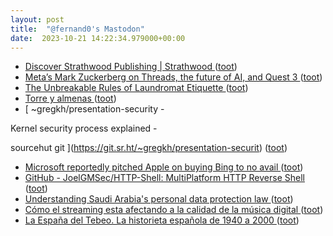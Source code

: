 ```yaml
---
layout: post
title:  "@fernand0's Mastodon"
date:  2023-10-21 14:22:34.979000+00:00
---
```

*  [Discover Strathwood Publishing \| Strathwood ](https://strathwood.co.uk) ([toot](https://mastodon.social/@fernand0/111273453484572973))
*  [Meta’s Mark Zuckerberg on Threads, the future of AI, and Quest 3 ](https://www.theverge.com/23889057/mark-zuckerberg-meta-ai-elon-musk-threads-quest-interview-decode) ([toot](https://mastodon.social/@fernand0/111273273900865564))
*  [The Unbreakable Rules of Laundromat Etiquette ](https://lifehacker.com/the-unbreakable-rules-of-laundromat-etiquette-185082635) ([toot](https://mastodon.social/@fernand0/111272946579051005))
*  [Torre y almenas ](https://www.flickr.com/photos/fernand0/53266227412) ([toot](https://mastodon.social/@fernand0/111272836431248109))
*  [
~gregkh/presentation-security -

Kernel security process explained -

sourcehut git
 ](https://git.sr.ht/~gregkh/presentation-securit) ([toot](https://mastodon.social/@fernand0/111272721522583805))
*  [Microsoft reportedly pitched Apple on buying Bing to no avail ](https://www.theverge.com/2023/9/28/23895055/microsoft-apple-bing-sale-rumor-google-defaul) ([toot](https://mastodon.social/@fernand0/111272624938619614))
*  [GitHub - JoelGMSec/HTTP-Shell: MultiPlatform HTTP Reverse Shell ](https://github.com/JoelGMSec/HTTP-Shel) ([toot](https://mastodon.social/@fernand0/111272326408809938))
*  [Understanding Saudi Arabia's personal data protection law ](https://securityintelligence.com/articles/understanding-saudi-arabias-personal-data-protection-law) ([toot](https://mastodon.social/@fernand0/111272055393403691))
*  [Cómo el streaming esta afectando a la calidad de la música digital ](https://mangelesbroullon.wordpress.com/2023/10/04/como-el-streaming-esta-afectando-a-la-calidad-de-la-musica-digital) ([toot](https://mastodon.social/@fernand0/111271891154146517))
*  [La España del Tebeo. La historieta española de 1940 a 2000 ](https://fotografiasenmovimiento.wordpress.com/2023/10/07/la-espana-del-tebeo-la-historieta-espanola-de-1940-a-2000) ([toot](https://mastodon.social/@fernand0/111271785609709023))
